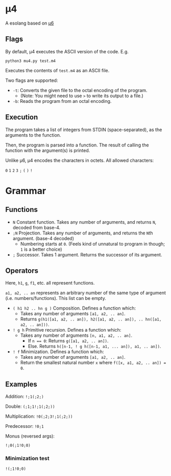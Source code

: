 # μ4
A esolang based on [μ6](https://github.com/bforte/mu6/)

## Flags
By default, μ4 executes the ASCII version of the code. E.g.
```
python3 mu4.py test.m4
```

Executes the contents of `test.m4` as an ASCII file.

Two flags are supported:
* `-t`: Converts the given file to the octal encoding of the program.
  * (Note: You might need to use `>` to write its output to a file.)
* `-b`: Reads the program from an octal encoding.

## Execution
The program takes a list of integers from STDIN (space-separated), as the arguments to the function.

Then, the program is parsed into a function. The result of calling the function with the argument(s) is printed.

Unlike μ6, μ4 encodes the characters in octets. All allowed characters:

`0` `1` `2` `3` `;` `(` `)` `!`

# Grammar
## Functions
* `N` Constant function. Takes any number of arguments, and returns `N`, decoded from base-4.
* `;N` Projection. Takes any number of arguments, and returns the `N`th argument. (base-4 decoded)
  * Numbering starts at `0`. (Feels kind of unnatural to program in though; `1` is a better choice)
* `;` Successor. Takes 1 argument. Returns the successor of its argument.
## Operators
Here, `h1`, `g`, `f1`, etc. all represent functions.

`a1, a2, .. an` represents an arbitrary number of the same type of argument (i.e. numbers/functions). This list can be empty.
* `( h1 h2 .. hn g )` Composition. Defines a function which:
  * Takes any number of arguments `[a1, a2, .. an]`.
  * Returns `g(h1([a1, a2, .. an]), h2([a1, a2, .. an]), .. hn([a1, a2, .. an]))`. 
* `! g h` Primitive recursion. Defines a function which:
  * Takes any number of arguments `[n, a1, a2, .. an]`.
    * If `n == 0`: Returns `g([a1, a2, .. an])`.
    * Else. Returns `h([n-1, ! g h([n-1, a1, ... an]), a1, .. an])`.
* `! f` Minimization. Defines a function which:
  * Takes any number of arguments `[a1, a2, .. an]`.
  * Return the smallest natural number `x` where `f([x, a1, a2, .. an]) = 0`.

## Examples
Addition: `!;1(;2;)`

Double: `(;1;1!;1(;2;))`

Multiplication: `!0(;2;3!;1(;2;))`

Predecessor: `!0;1`

Monus (reversed args):
```
!;0(;1!0;0)
```
### Minimization test
```
!(;1!0;0)
```
